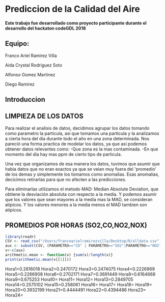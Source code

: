 # Prediccion de la Calidad del Aire

#### Este trabajo fue desarrollado como proyecto participante durante el desarrollo del hackaton codeGDL 2018

## Equipo:
Franco Ariel Ramirez Villa

Aida Crystal Rodriguez Soto

Alfonso Gomez Martinez

Diego Ramirez

## Introduccion


## LIMPIEZA DE LOS DATOS

Para realizar el analisis de datos, decidimos agrupar los datos tomando como parametro la particula, así que tomamos una particula y la analizamos a cierta hora del dia durante todo el año en una zona determinada.
Nos pareció una forma practica de modelar los datos, ya que así podemos obtener datos relevantes como:
-Que zona es la mas contaminada.
-En que momento del día hay mas ppm de cierto tipo de particula.

Una vez que organizamos de esa manera los datos, tuvimos que asumir que habia datos que no eran exactos ya que se veian muy fuera del 'promedio' de los demas y simplemente los tomamos como anomalias. Esas anomalias, decicimos retirarlas para que no afecten a las predicciones.

Para eliminarlas utilizamos el metodo MAD: Median Absolute Deviation, que obtiene la desviación absoluta con respecto a la media. Y podemos asumir que los valores que sean mayores a la media mas la MAD, se consideran atipicos. Y los valores menores a la media menos el MAD tambien son atipicos.

##  PROMEDIOS POR HORAS (SO2,CO,NO2,NOX)

``` R
library(readr)
CSV <- read_csv("/Users/francoarielramirezvilla/Desktop/R/alldata.csv")
aux <- subset(CSV, (PARAMETRO=="CO" | PARAMETRO=="SO2"|PARAMETRO=="NO2"|PARAMETRO=="NOX") & HORA01!="NA", select = c("HORA01"))
v<-c(aux)
arithmetic.mean <- function(x) {sum(x)/length(x)}
print(arithmetic.mean(v[[1]]))
```


Hora1=0.2616018
Hora2=0.2470172
Hora3=0.2474075
Hora4=0.2226969
Hora5=0.2266908
Hora6=0.2702171
Hora7=0.3691449
Hora8=0.6164668
Hora9=0.675253
Hora10=
Hora11=
Hora12=
Hora13=0.2849705
Hora14=0.2575102
Hora15=0.258061
Hora16=
Hora17=
Hora18=
Hora19=
Hora20=0.3932199
Hora21=0.4444491
Hora22=0.4394486
Hora23=
Hora24=
